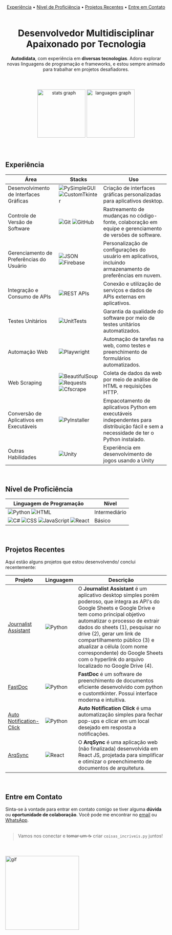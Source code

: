 <div align="center">
    <a href="#experiência">Experiência</a> •
    <a href="#nível-de-proficiência">Nível de Proficiência</a> • 
    <a href="#projetos-recentes">Projetos Recentes</a> • 
    <a href="#entre-em-contato">Entre em Contato</a>
</div>
<br>

<div align="center">
    <h1>Desenvolvedor Multidisciplinar Apaixonado por Tecnologia</h1>
</div>
<div align="center">
    <p><b>Autodidata</b>, com experiência em <b>diversas tecnologias</b>. Adoro explorar novas linguagens de programação e frameworks, e estou sempre animado para trabalhar em projetos desafiadores.</p>
</div>
<br>

###

<div align="center">
  <img src="https://github-readme-stats.vercel.app/api?username=GustavoRosas-Dev&locale=pt-br&title_color=008afc&show_icons=true&theme=github_dark" height="150" alt="stats graph"  />
  <img src="https://github-readme-stats.vercel.app/api/top-langs?username=GustavoRosas-Dev&locale=pt-br&title_color=008afc&hide_title=false&layout=compact&card_width=320&langs_count=5&theme=github_dark&hide_border=false&order=2" height="150" alt="languages graph"  />
</div>

###

<br>

## Experiência

| Área | Stacks                         | Uso                                              |
| ------------------- | ------------------------------ | ------------------------------------------------------ |
| Desenvolvimento de Interfaces Gráficas | ![PySimpleGUI](https://img.shields.io/badge/PySimpleGUI-%236DB33F?style=for-the-badge&logo=python&logoColor=FFD43B) ![CustomTkinter](https://img.shields.io/badge/CustomTkinter-%239B4F96?style=for-the-badge&logo=python&logoColor=323330)              | Criação de interfaces gráficas personalizadas para aplicativos desktop.|
| Controle de Versão de Software | ![Git](https://img.shields.io/badge/Git-%23F05032?style=for-the-badge&logo=git&logoColor=FFD43B) ![GitHub](https://img.shields.io/badge/GitHub-%23181717?style=for-the-badge&logo=github&logoColor=FFD43B)         | Rastreamento de mudanças no código-fonte, colaboração em equipe e gerenciamento de versões de software.        |
| Gerenciamento de Preferências do Usuário | ![JSON](https://img.shields.io/badge/JSON-%23000000?style=for-the-badge&logo=json&logoColor=FFD43B) ![Firebase](https://img.shields.io/badge/Firebase-%23FFCA28?style=for-the-badge&logo=firebase&logoColor=black)        | Personalização de configurações do usuário em aplicativos, incluindo armazenamento de preferências em nuvem.   |
| Integração e Consumo de APIs | ![REST APIs](https://img.shields.io/badge/REST%20APIs-%232669B5?style=for-the-badge&logo=api&logoColor=FFD43B)               | Conexão e utilização de serviços e dados de APIs externas em aplicativos.  |
| Testes Unitários  | ![UnitTests](https://img.shields.io/badge/UnitTests-%23000000?style=for-the-badge&logo=python&logoColor=FFD43B)             | Garantia da qualidade do software por meio de testes unitários automatizados.      |
| Automação Web  | ![Playwright](https://img.shields.io/badge/Playwright-%23000000?style=for-the-badge&logo=playwright&logoColor=FFD43B)             | Automação de tarefas na web, como testes e preenchimento de formulários automatizados.      |
| Web Scraping  | ![BeautifulSoup](https://img.shields.io/badge/BeautifulSoup-%234285D6?style=for-the-badge&logo=python&logoColor=FFD43B) ![Requests](https://img.shields.io/badge/Requests-%23000000?style=for-the-badge&logo=python&logoColor=FFD43B) ![Cfscrape](https://img.shields.io/badge/Cfscrape-%23000000?style=for-the-badge&logo=python&logoColor=FFD43B)             | Coleta de dados da web por meio de análise de HTML e requisições HTTP.      |
| Conversão de Aplicativos em Executáveis | ![PyInstaller](https://img.shields.io/badge/PyInstaller-%23000000?style=for-the-badge&logo=python&logoColor=FFD43B)               | Empacotamento de aplicativos Python em executáveis independentes para distribuição fácil e sem a necessidade de ter o Python instalado.      |
| Outras Habilidades  | ![Unity](https://img.shields.io/badge/Unity-%23000000?style=for-the-badge&logo=unity&logoColor=FF4088)             | Experiência em desenvolvimento de jogos usando a Unity      |


<br>

## Nível de Proficiência

| Linguagem de Programação   | Nível    |
| -------------------------- | -------- |
| ![Python](https://img.shields.io/badge/Python-%233776AB?style=for-the-badge&logo=python&logoColor=FFD43B) ![HTML](https://img.shields.io/badge/HTML-%23E34F26?style=for-the-badge&logo=html5&logoColor=FFD43B)                     | Intermediário |
| ![C#](https://img.shields.io/badge/C%23-%23239120?style=for-the-badge&logo=csharp&logoColor=61DAFB) ![CSS](https://img.shields.io/badge/CSS-%231572B6?style=for-the-badge&logo=css3&logoColor=FFD43B) ![JavaScript](https://img.shields.io/badge/JavaScript-%23F7DF1E?style=for-the-badge&logo=javascript&logoColor=323330) ![React](https://img.shields.io/badge/React-%2361DAFB?style=for-the-badge&logo=react&logoColor=323330) | Básico |

<br>

## Projetos Recentes

Aqui estão alguns projetos que estou desenvolvendo/ conclui recentemente:

| Projeto | Linguagem | Descrição |
| ------- | --------- | --------- |
| [Journalist Assistant](https://github.com/GustavoRosas-Dev/journalist-assistant) | ![Python](https://img.shields.io/badge/Python-%233776AB?style=for-the-badge&logo=python&logoColor=FFD43B) | O <b>Journalist Assistant</b> é um aplicativo desktop simples porém poderoso, que integra as API's do Google Sheets e Google Drive e tem como principal objetivo automatizar o processo de extrair dados do sheets (1), pesquisar no drive (2), gerar um link de compartilhamento público (3) e atualizar a célula (com nome correspondente) do Google Sheets com o hyperlink do arquivo localizado no Google Drive (4). |
| [FastDoc](https://github.com/GustavoRosas-Dev/fastdoc) |  ![Python](https://img.shields.io/badge/Python-%233776AB?style=for-the-badge&logo=python&logoColor=FFD43B) | <b>FastDoc</b> é um software de preenchimento de documentos eficiente desenvolvido com python e customtkinter. Possui interface moderna e intuitiva. |
| [Auto Notification-Click](https://github.com/GustavoRosas-Dev/auto_notification-click) |  ![Python](https://img.shields.io/badge/Python-%233776AB?style=for-the-badge&logo=python&logoColor=FFD43B) | <b>Auto Notification Click</b> é uma automatização simples para fechar pop-ups e clicar em um local desejado em resposta a notificações. |
| [ArqSync](https://github.com/GustavoRosas-Dev/arqsync) |  ![React](https://img.shields.io/badge/React-%2361DAFB?style=for-the-badge&logo=react&logoColor=323330) | O <b>ArqSync</b> é uma aplicação web (não finalizada) desenvolvida em React JS, projetada para simplificar e otimizar o preenchimento de documentos de arquitetura. |

<br>

## Entre em Contato
Sinta-se à vontade para entrar em contato comigo se tiver alguma <b>dúvida</b> ou <b>oportunidade de colaboração</b>. Você pode me encontrar no [email](mailto:python.dev.br@gmail.com) ou [WhatsApp](https://api.whatsapp.com/send?phone=11966593807).
<br><br>
> Vamos nos conectar e ~~tomar um ☕~~ criar `coisas_incriveis.py` juntos! 

<br><br>
<img src="https://i.imgur.com/LDgKzw9.gif" alt="gif" width="230" />
